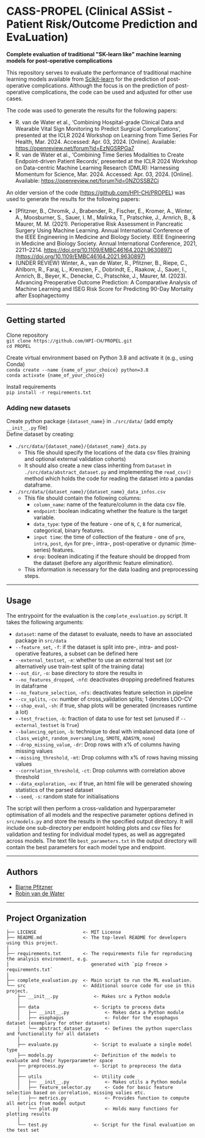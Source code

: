 # CASS-PROPEL (Clinical ASSist - Patient Risk/Outcome Prediction and EvaLuation)

**Complete evaluation of traditional "SK-learn like" machine learning models for post-operative complications**

This repository serves to evaluate the performance of traditional machine learning models available from [Scikit-learn](https://github.com/scikit-learn/scikit-learn) 
for the prediction of post-operative complications. Although the focus is on the prediction of post-operative 
complications, the code can be used and adjusted for other use cases.

The code was used to generate the results for the following papers:
* R. van de Water et al., ‘Combining Hospital-grade Clinical Data and Wearable Vital Sign Monitoring to Predict Surgical Complications’, presented at the ICLR 2024 Workshop on Learning from Time Series For Health, Mar. 2024. Accessed: Apr. 03, 2024. [Online]. Available: https://openreview.net/forum?id=EzNGSRPGa7
* R. van de Water et al., ‘Combining Time Series Modalities to Create Endpoint-driven Patient Records’, presented at the ICLR 2024 Workshop on Data-centric Machine Learning Research (DMLR): Harnessing Momentum for Science, Mar. 2024. Accessed: Apr. 03, 2024. [Online]. Available: https://openreview.net/forum?id=0NZOSSBZCi

An older version of the code (https://github.com/HPI-CH/PROPEL) was used to generate the results for the following papers:
* [Pfitzner, B., Chromik, J., Brabender, R., Fischer, E., Kromer, A., Winter, A., Moosburner, S., Sauer, I. M., Malinka, T., Pratschke, J., Arnrich, B., & Maurer, M. M. (2021). Perioperative Risk Assessment in Pancreatic Surgery Using Machine Learning. Annual International Conference of the IEEE Engineering in Medicine and Biology Society. IEEE Engineering in Medicine and Biology Society. Annual International Conference, 2021, 2211–2214. https://doi.org/10.1109/EMBC46164.2021.9630897](https://doi.org/10.1109/EMBC46164.2021.9630897)
* (UNDER REVIEW) Winter, A., van de Water, R., Pfitzner, B., Riepe, C., Ahlborn, R., Faraj, L., Krenzien, F., Dobrindt, E., Raakow, J., Sauer, I., Arnrich, B., Beyer, K., Denecke, C., Pratschke, J., Maurer, M. (2023). Advancing Preoperative Outcome Prediction: A Comparative Analysis of Machine Learning and ISEG Risk Score for Predicting 90-Day Mortality after Esophagectomy
________
## Getting started
Clone repository \
```git clone https://github.com/HPI-CH/PROPEL.git``` \
```cd PROPEL```

Create virtual environment based on Python 3.8 and activate it (e.g., using Conda) \
```conda create --name {name_of_your_choice} python=3.8``` \
```conda activate {name_of_your_choice}```

Install requirements \
```pip install -r requirements.txt```

### Adding new datasets
Create python package ```{dataset_name}``` in ```./src/data/``` (add empty ```__init__.py``` file) \
Define dataset by creating:
* ```./src/data/{dataset_name}/{dataset_name}_data.py```
  * This file should specify the locations of the data csv files (training and optional external validation cohorts)
  * It should also create a new class inheriting from ```Dataset``` in ```./src/data/abstract_dataset.py``` and implementing the `read_csv()` method which holds the code for reading the dataset into a pandas dataframe.
* ```./src/data/{dataset_name}/{dataset_name}_data_infos.csv```
  * This file should contain the following columns:
    * `column_name`: name of the feature/column in the data csv file.
    * `endpoint`: boolean indicating whether the feature is the target variable.
    * `data_type`: type of the feature - one of `N`, `C`, `B` for numerical, categorical, binary features.
    * `input time`: the time of collection of the feature - one of `pre`, `intra`, `post`, `dyn` for pre-, intra-, post-operative or dynamic (time-series) features.
    * `drop`: boolean indicating if the feature should be dropped from the dataset (before any algorithmic feature elimination).
  * This information is necessary for the data loading and preprocessing steps.
_______
## Usage

The entrypoint for the evaluation is the `complete_evaluation.py` script. It takes the following arguments:
* `dataset`: name of the dataset to evaluate, needs to have an associated package in `src/data`
* `--feature_set`, `-f`: if the dataset is split into pre-, intra- and post-operative features, a subset can be defined here
* `--external_testset`, `-e`: whether to use an external test set (or alternatively use train-test split of the training data)
* `--out_dir`, `-o`: base directory to store the results in
* `--no_features_dropped`, `-nfd`: deactivates dropping predefined features in dataframe
* `--no_feature_selection`, `-nfs`: deactivates feature selection in pipeline
* `--cv_splits`, `-cv`: number of cross_validation splits; 1 denotes LOO-CV
* `--shap_eval`, `-sh`: if true, shap plots will be generated (increases runtime a lot)
* `--test_fraction`, `-b`: fraction of data to use for test set (unused if `--external_testset` is `True`)
* `--balancing_option`, `-b`: technique to deal with imbalanced data (one of `class_weight`, `random_oversampling`, `SMOTE`, `ADASYN`, `none`)
* `--drop_missing_value`, `-dr`: Drop rows with x% of columns having missing values
* `--missing_threshold`, `-mt`: Drop columns with x% of rows having missing values
* `--correlation_threshold`, `-ct`: Drop columns with correlation above threshold
* `--data_exploration`, `-ex`: if true, an html file will be generated showing statistics of the parsed dataset
* `--seed`, `-s`: random state for initialisations

The script will then perform a cross-validation and hyperparameter optimisation of all models and the
respective parameter options defined in `src/models.py` and store the results in the specified output directory. 
It will include one sub-directory per endpoint holding plots and csv files for validation and testing for individual model types, as well as aggregated across models.
The text file `best_parameters.txt` in the output directory will contain the best parameters for each model type and endpoint.

--------
## Authors
* [Bjarne Pfitzner](https://github.com/BjarnePfitzner)
* [Robin van de Water](https://github.com/rvandewater)

--------
## Project Organization

    ├── LICENSE                 <- MIT License
    ├── README.md               <- The top-level README for developers using this project.
    │
    ├── requirements.txt        <- The requirements file for reproducing the analysis environment, e.g.
    │                              generated with `pip freeze > requirements.txt`
    │
    ├── complete_evaluation.py  <- Main script to run the ML evaluation. 
    └── src                     <- Additional source code for use in this project.
        ├── __init__.py             <- Makes src a Python module
        │
        ├── data                    <- Scripts to process data
        │   ├── __init__.py             <- Makes data a Python module
        │   ├── esophagus               <- Folder for the esophagus dataset (exemplary for other datasets)
        │   └── abstract_dataset.py     <- Defines the python superclass and functionality for all datasets
        │
        ├── evaluate.py             <- Script to evaluate a single model type
        ├── models.py               <- Definition of the models to evaluate and their hyperparameter space
        ├── preprocess.py           <- Script to preprocess the data
        │
        ├── utils                   <- Utility code
        │   ├── __init__.py             <- Makes utils a Python module
        │   ├── feature_selector.py     <- Code for basic feature selection based on correlation, missing valies etc.
        │   ├── metrics.py              <- Provides function to compute all metrics from model output
        │   └── plot.py                 <- Holds many functions for plotting results
        │
        └── test.py                 <- Script for the final evaluation on the test set
